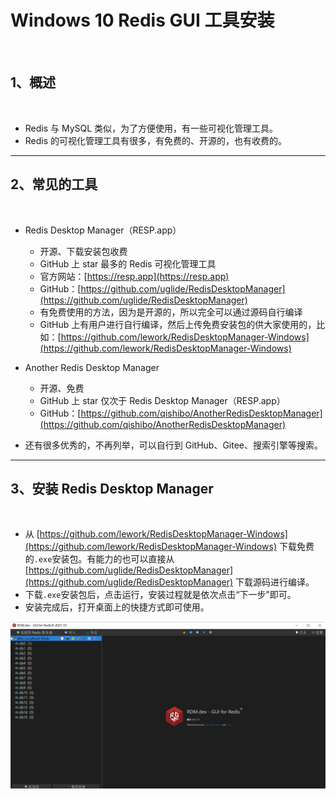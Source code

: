 # Windows 10 Redis GUI 工具安装

<br/>

## 1、概述

<br/>

- Redis 与 MySQL 类似，为了方便使用，有一些可视化管理工具。
- Redis 的可视化管理工具有很多，有免费的、开源的，也有收费的。

---

## 2、常见的工具

<br/>

- Redis Desktop Manager（RESP.app）
  - 开源、下载安装包收费
  - GitHub 上 star 最多的 Redis 可视化管理工具
  - 官方网站：[https://resp.app](https://resp.app)
  - GitHub：[https://github.com/uglide/RedisDesktopManager](https://github.com/uglide/RedisDesktopManager)
  - 有免费使用的方法，因为是开源的，所以完全可以通过源码自行编译
  - GitHub 上有用户进行自行编译，然后上传免费安装包的供大家使用的，比如：[https://github.com/lework/RedisDesktopManager-Windows](https://github.com/lework/RedisDesktopManager-Windows)

- Another Redis Desktop Manager
  - 开源、免费
  - GitHub 上 star 仅次于 Redis Desktop Manager（RESP.app）
  - GitHub：[https://github.com/qishibo/AnotherRedisDesktopManager](https://github.com/qishibo/AnotherRedisDesktopManager)

- 还有很多优秀的，不再列举，可以自行到 GitHub、Gitee、搜索引擎等搜索。

---

## 3、安装 Redis Desktop Manager

<br/>

- 从 [https://github.com/lework/RedisDesktopManager-Windows](https://github.com/lework/RedisDesktopManager-Windows) 下载免费的`.exe`安装包。有能力的也可以直接从 [https://github.com/uglide/RedisDesktopManager](https://github.com/uglide/RedisDesktopManager) 下载源码进行编译。
- 下载`.exe`安装包后，点击运行，安装过程就是依次点击“下一步”即可。
- 安装完成后，打开桌面上的快捷方式即可使用。



![1](653e9ebd-7102-42bd-9535-69fd6e6d39fc/1.jpg)